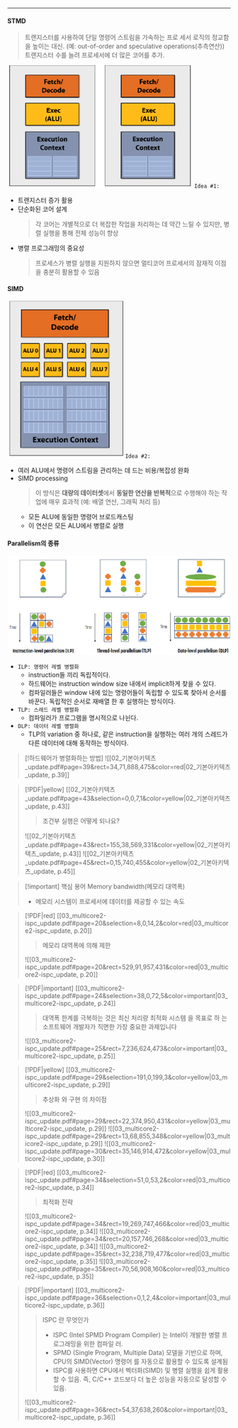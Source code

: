 
---
#### STMD 
>트랜지스터를 사용하여 단일 명령어 스트림을 가속하는 프로 세서 로직의 정교함을 높이는 대신. (예: out-of-order and speculative operations(추측연산)) 트랜지스터 수를 늘려 프로세서에 더 많은 코어를 추가.

![Image](images/Pasted%20image%2020250326124557.png)
`Idea #1:`
- 트랜지스터 증가 활용
- 단순화된 코어 설계
	>각 코어는 개별적으로 더 복잡한 작업을 처리하는 데 약간 느릴 수 있지만, 병렬 실행을 통해 전체 성능이 향상
- 병렬 프로그래밍의 중요성
	>프로세스가 병렬 실행을 지원하지 않으면 멀티코어 프로세서의 잠재적 이점을 충분히 활용할 수 있음

#### SIMD
![Image](images/Pasted%20image%2020250326124513.png)
`Idea #2:`
- 여러 ALU에서 명령어 스트림을 관리하는 데 드는 비용/복잡성 완화
- SIMD processing
	>이 방식은 **대량의 데이터셋**에서 **동일한 연산을 반복적**으로 수행해야 하는 작업에 매우 효과적 (예: 배열 연산, 그래픽 처리 등)
	- 모든 ALU에 동일한 명령어 브로드캐스팅 
	- 이 연산은 모든 ALU에서 병렬로 실행

#### Parallelism의 종류
![Image](images/Pasted%20image%2020250326125902.png)
- `ILP: 명령어 레벨 병렬화`
	- instruction들 끼리 독립적이다.
	- 하드웨어는 instruction window size 내에서 implicit하게 찾을 수 있다.
	- 컴파일러들은 window 내에 있는 명령어들이 독립할 수 있도록 찾아서 순서를 바꾼다. 독립적인 순서로 재배열 한 후 실행하는 방식이다.
- `TLP: 스레드 레벨 병렬화`
	- 컴파일러가 프로그램을 명시적으로 나뉜다.
- `DLP: 데이터 레벨 병렬화`
	- TLP의 variation 중 하나로, 같은 instruction을 실행하는 여러 개의 스레드가 다른 데이터에 대해 동작하는 방식이다.

>[!하드웨어가 병렬화하는 방법]
>![[02_기본아키텍츠_update.pdf#page=39&rect=34,71,888,475&color=red|02_기본아키텍츠_update, p.39]]

> [!PDF|yellow] [[02_기본아키텍츠_update.pdf#page=43&selection=0,0,7,1&color=yellow|02_기본아키텍츠_update, p.43]]
> > 조건부 실행은 어떻게 되나요?
> 
> ![[02_기본아키텍츠_update.pdf#page=43&rect=155,38,569,331&color=yellow|02_기본아키텍츠_update, p.43]]
> ![[02_기본아키텍츠_update.pdf#page=45&rect=0,15,740,455&color=yellow|02_기본아키텍츠_update, p.45]]

>[!important] 핵심 용어
>Memory bandwidth(메모리 대역폭)
>- 메모리 시스템이 프로세서에 데이터를 제공할 수 있는 속도

> [!PDF|red] [[03_multicore2-ispc_update.pdf#page=20&selection=8,0,14,2&color=red|03_multicore2-ispc_update, p.20]]
> > 메모리 대역폭에 의해 제한
> 
> ![[03_multicore2-ispc_update.pdf#page=20&rect=529,91,957,431&color=red|03_multicore2-ispc_update, p.20]]

> [!PDF|important] [[03_multicore2-ispc_update.pdf#page=24&selection=38,0,72,5&color=important|03_multicore2-ispc_update, p.24]]
> > 대역폭 한계를 극복하는 것은 최신 처리량 최적화 시스템 을 목표로 하 는 소프트웨어 개발자가 직면한 가장 중요한 과제입니다
> 
> ![[03_multicore2-ispc_update.pdf#page=25&rect=7,236,624,473&color=important|03_multicore2-ispc_update, p.25]]

> [!PDF|yellow] [[03_multicore2-ispc_update.pdf#page=29&selection=191,0,199,3&color=yellow|03_multicore2-ispc_update, p.29]]
> > 추상화 와 구현 의 차이점
> 
> ![[03_multicore2-ispc_update.pdf#page=29&rect=22,374,950,431&color=yellow|03_multicore2-ispc_update, p.29]]
> ![[03_multicore2-ispc_update.pdf#page=29&rect=13,68,855,348&color=yellow|03_multicore2-ispc_update, p.29]]
> ![[03_multicore2-ispc_update.pdf#page=30&rect=35,146,914,472&color=yellow|03_multicore2-ispc_update, p.30]]

> [!PDF|red] [[03_multicore2-ispc_update.pdf#page=34&selection=51,0,53,2&color=red|03_multicore2-ispc_update, p.34]]
> > 최적화 전략
> 
> ![[03_multicore2-ispc_update.pdf#page=34&rect=19,269,747,466&color=red|03_multicore2-ispc_update, p.34]]
> ![[03_multicore2-ispc_update.pdf#page=34&rect=20,157,746,268&color=red|03_multicore2-ispc_update, p.34]]
> ![[03_multicore2-ispc_update.pdf#page=35&rect=32,238,719,477&color=red|03_multicore2-ispc_update, p.35]]
> ![[03_multicore2-ispc_update.pdf#page=35&rect=70,56,908,160&color=red|03_multicore2-ispc_update, p.35]]

> [!PDF|important] [[03_multicore2-ispc_update.pdf#page=36&selection=0,1,2,4&color=important|03_multicore2-ispc_update, p.36]]
> >  ISPC 란 무엇인가
>>- ISPC (Intel SPMD Program Compiler) 는 Intel이 개발한 병렬 프로그래밍을 위한 컴파일 러. 
>>- SPMD (Single Program, Multiple Data) 모델을 기반으로 하며, CPU의 SIMD(Vector) 명령어 를 자동으로 활용할 수 있도록 설계됨 
>>- ISPC를 사용하면 CPU에서 벡터화(SIMD) 및 병렬 실행을 쉽게 활용할 수 있음. 즉, C/C++ 코드보다 더 높은 성능을 자동으로 달성할 수 있음. 
>>
> ![[03_multicore2-ispc_update.pdf#page=36&rect=54,37,638,260&color=important|03_multicore2-ispc_update, p.36]]




